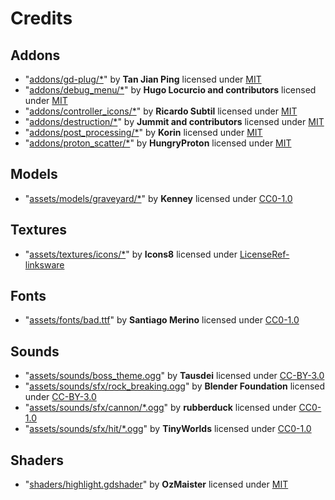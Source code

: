 # Credits

## Addons
- "[addons/gd-plug/*](https://github.com/imjp94/gd-plug)" by **Tan Jian Ping** licensed under [MIT](./LICENSES/MIT.txt)
- "[addons/debug_menu/*](https://github.com/godot-extended-libraries/godot-debug-menu)" by **Hugo Locurcio and contributors** licensed under [MIT](./LICENSES/MIT.txt)
- "[addons/controller_icons/*](https://github.com/rsubtil/controller_icons/)" by **Ricardo Subtil** licensed under [MIT](./LICENSES/MIT.txt)
- "[addons/destruction/*](https://github.com/Jummit/godot-destruction-plugin)" by **Jummit and contributors** licensed under [MIT](./LICENSES/MIT.txt)
- "[addons/post_processing/*](https://github.com/ItsKorin/Godot-Post-Process-Plugin)" by **Korin** licensed under [MIT](./LICENSES/MIT.txt)
- "[addons/proton_scatter/*](https://github.com/HungryProton/scatter)" by **HungryProton** licensed under [MIT](./LICENSES/MIT.txt)
## Models
- "[assets/models/graveyard/*](https://www.kenney.nl/)" by **Kenney** licensed under [CC0-1.0](./LICENSES/CC0-1.0.txt)
## Textures
- "[assets/textures/icons/*](https://icons8.com/)" by **Icons8** licensed under [LicenseRef-linksware](./LICENSES/LicenseRef-linksware.txt)
## Fonts
- "[assets/fonts/bad.ttf](https://www.dafont.com/fr/bad.font)" by **Santiago Merino** licensed under [CC0-1.0](./LICENSES/CC0-1.0.txt)
## Sounds
- "[assets/sounds/boss_theme.ogg](https://opengameart.org/content/boss-theme-2)" by **Tausdei** licensed under [CC-BY-3.0](./LICENSES/CC-BY-3.0.txt)
- "[assets/sounds/sfx/rock_breaking.ogg](https://opengameart.org/content/rockbreaking)" by **Blender Foundation** licensed under [CC-BY-3.0](./LICENSES/CC-BY-3.0.txt)
- "[assets/sounds/sfx/cannon/*.ogg](https://opengameart.org/content/25-cc0-bang-firework-sfx)" by **rubberduck** licensed under [CC0-1.0](./LICENSES/CC0-1.0.txt)
- "[assets/sounds/sfx/hit/*.ogg](https://opengameart.org/content/5-hit-sounds-dying)" by **TinyWorlds** licensed under [CC0-1.0](./LICENSES/CC0-1.0.txt)
## Shaders
- "[shaders/highlight.gdshader](https://godotshaders.com/shader/collectable-item-shining-highlight/)" by **OzMaister** licensed under [MIT](./LICENSES/MIT.txt)
